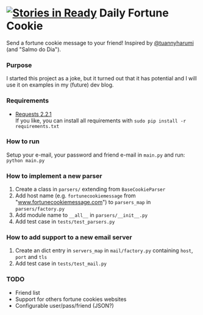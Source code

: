 [![Stories in Ready](https://badge.waffle.io/romulooliveira/fortune-cookie.png?label=ready&title=Ready)](https://waffle.io/romulooliveira/fortune-cookie)
Daily Fortune Cookie
====================

Send a fortune cookie message to your friend! Inspired by [@tuannyharumi](https://github.com/tuannyharumi) (and "Salmo do Dia").

### Purpose
I started this project as a joke, but it turned out that it has potential and I will use it on examples in my (future) dev blog.

### Requirements
- [Requests 2.2.1](http://docs.python-requests.org/en/latest)  
If you like, you can install all requirements with `sudo pip install -r requirements.txt`

### How to run
Setup your e-mail, your password and friend e-mail in `main.py` and run:  
`python main.py`

### How to implement a new parser
1. Create a class in `parsers/` extending from `BaseCookieParser`
2. Add host name (e.g. `fortunecookiemessage` from "www.fortunecookiemessage.com") to `parsers_map` in `parsers/factory.py`
3. Add module name to `__all__` in `parsers/__init__.py`
4. Add test case in `tests/test_parsers.py`

### How to add support to a new email server
1. Create an dict entry in `servers_map` in `mail/factory.py` containing `host`, `port` and `tls`
2. Add test case in `tests/test_mail.py`

### TODO
- Friend list
- Support for others fortune cookies websites
- Configurable user/pass/friend (JSON?)
